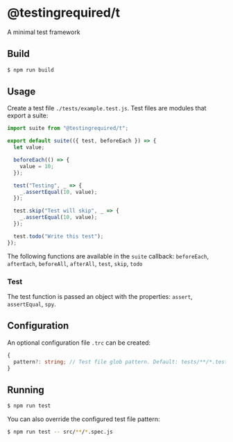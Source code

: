 # @testingrequired/t

A minimal test framework

## Build

```bash
$ npm run build
```

## Usage

Create a test file `./tests/example.test.js`. Test files are modules that export a suite:

```javascript
import suite from "@testingrequired/t";

export default suite(({ test, beforeEach }) => {
  let value;

  beforeEach(() => {
    value = 10;
  });

  test("Testing", _ => {
    _.assertEqual(10, value);
  });

  test.skip("Test will skip", _ => {
    _.assertEqual(10, value);
  });

  test.todo("Write this test");
});
```

The following functions are available in the `suite` callback: `beforeEach`, `afterEach`, `beforeAll`, `afterAll`, `test`, `skip`, `todo`

### Test

The test function is passed an object with the properties: `assert`, `assertEqual`, `spy`.

## Configuration

An optional configuration file `.trc` can be created:

```typescript
{
  pattern?: string; // Test file glob pattern. Default: tests/**/*.test.js
}
```

## Running

```bash
$ npm run test
```

You can also override the configured test file pattern:

```bash
$ npm run test -- src/**/*.spec.js
```
